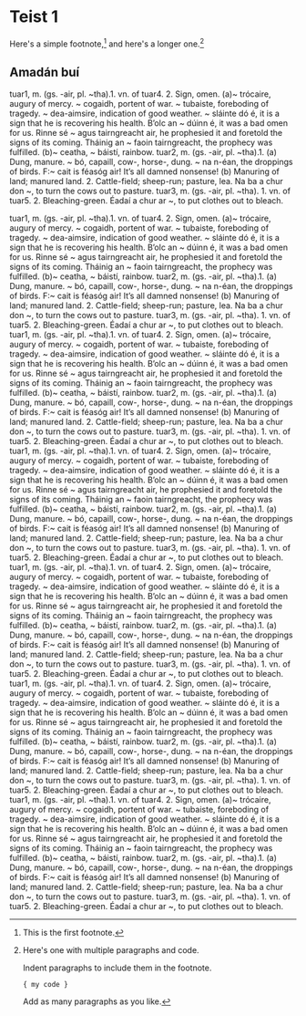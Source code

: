 # Teist 1

Here's a simple footnote,[^1] and here's a longer one.[^bignote]

## Amadán buí

tuar1, m. (gs. -air, pl. ~tha).1. vn. of tuar4. 2. Sign, omen. (a)~ trócaire, augury of mercy. ~ cogaidh, portent of war. ~ tubaiste, foreboding of tragedy. ~ dea-aimsire, indication of good weather. ~ sláinte dó é, it is a sign that he is recovering his health. B’olc an ~ dúinn é, it was a bad omen for us. Rinne sé ~ agus tairngreacht air, he prophesied it and foretold the signs of its coming. Tháinig an ~ faoin tairngreacht, the prophecy was fulfilled. (b)~ ceatha, ~ báistí, rainbow.
tuar2, m. (gs. -air, pl. ~tha).1. (a) Dung, manure. ~ bó, capaill, cow-, horse-, dung. ~ na n-éan, the droppings of birds. F:~ cait is féasóg air! It’s all damned nonsense! (b) Manuring of land; manured land. 2. Cattle-field; sheep-run; pasture, lea. Na ba a chur don ~, to turn the cows out to pasture.
tuar3, m. (gs. -air, pl. ~tha). 1. vn. of tuar5. 2. Bleaching-green. Éadaí a chur ar ~, to put clothes out to bleach.

tuar1, m. (gs. -air, pl. ~tha).1. vn. of tuar4. 2. Sign, omen. (a)~ trócaire, augury of mercy. ~ cogaidh, portent of war. ~ tubaiste, foreboding of tragedy. ~ dea-aimsire, indication of good weather. ~ sláinte dó é, it is a sign that he is recovering his health. B’olc an ~ dúinn é, it was a bad omen for us. Rinne sé ~ agus tairngreacht air, he prophesied it and foretold the signs of its coming. Tháinig an ~ faoin tairngreacht, the prophecy was fulfilled. (b)~ ceatha, ~ báistí, rainbow.
tuar2, m. (gs. -air, pl. ~tha).1. (a) Dung, manure. ~ bó, capaill, cow-, horse-, dung. ~ na n-éan, the droppings of birds. F:~ cait is féasóg air! It’s all damned nonsense! (b) Manuring of land; manured land. 2. Cattle-field; sheep-run; pasture, lea. Na ba a chur don ~, to turn the cows out to pasture.
tuar3, m. (gs. -air, pl. ~tha). 1. vn. of tuar5. 2. Bleaching-green. Éadaí a chur ar ~, to put clothes out to bleach.
tuar1, m. (gs. -air, pl. ~tha).1. vn. of tuar4. 2. Sign, omen. (a)~ trócaire, augury of mercy. ~ cogaidh, portent of war. ~ tubaiste, foreboding of tragedy. ~ dea-aimsire, indication of good weather. ~ sláinte dó é, it is a sign that he is recovering his health. B’olc an ~ dúinn é, it was a bad omen for us. Rinne sé ~ agus tairngreacht air, he prophesied it and foretold the signs of its coming. Tháinig an ~ faoin tairngreacht, the prophecy was fulfilled. (b)~ ceatha, ~ báistí, rainbow.
tuar2, m. (gs. -air, pl. ~tha).1. (a) Dung, manure. ~ bó, capaill, cow-, horse-, dung. ~ na n-éan, the droppings of birds. F:~ cait is féasóg air! It’s all damned nonsense! (b) Manuring of land; manured land. 2. Cattle-field; sheep-run; pasture, lea. Na ba a chur don ~, to turn the cows out to pasture.
tuar3, m. (gs. -air, pl. ~tha). 1. vn. of tuar5. 2. Bleaching-green. Éadaí a chur ar ~, to put clothes out to bleach.
tuar1, m. (gs. -air, pl. ~tha).1. vn. of tuar4. 2. Sign, omen. (a)~ trócaire, augury of mercy. ~ cogaidh, portent of war. ~ tubaiste, foreboding of tragedy. ~ dea-aimsire, indication of good weather. ~ sláinte dó é, it is a sign that he is recovering his health. B’olc an ~ dúinn é, it was a bad omen for us. Rinne sé ~ agus tairngreacht air, he prophesied it and foretold the signs of its coming. Tháinig an ~ faoin tairngreacht, the prophecy was fulfilled. (b)~ ceatha, ~ báistí, rainbow.
tuar2, m. (gs. -air, pl. ~tha).1. (a) Dung, manure. ~ bó, capaill, cow-, horse-, dung. ~ na n-éan, the droppings of birds. F:~ cait is féasóg air! It’s all damned nonsense! (b) Manuring of land; manured land. 2. Cattle-field; sheep-run; pasture, lea. Na ba a chur don ~, to turn the cows out to pasture.
tuar3, m. (gs. -air, pl. ~tha). 1. vn. of tuar5. 2. Bleaching-green. Éadaí a chur ar ~, to put clothes out to bleach.
tuar1, m. (gs. -air, pl. ~tha).1. vn. of tuar4. 2. Sign, omen. (a)~ trócaire, augury of mercy. ~ cogaidh, portent of war. ~ tubaiste, foreboding of tragedy. ~ dea-aimsire, indication of good weather. ~ sláinte dó é, it is a sign that he is recovering his health. B’olc an ~ dúinn é, it was a bad omen for us. Rinne sé ~ agus tairngreacht air, he prophesied it and foretold the signs of its coming. Tháinig an ~ faoin tairngreacht, the prophecy was fulfilled. (b)~ ceatha, ~ báistí, rainbow.
tuar2, m. (gs. -air, pl. ~tha).1. (a) Dung, manure. ~ bó, capaill, cow-, horse-, dung. ~ na n-éan, the droppings of birds. F:~ cait is féasóg air! It’s all damned nonsense! (b) Manuring of land; manured land. 2. Cattle-field; sheep-run; pasture, lea. Na ba a chur don ~, to turn the cows out to pasture.
tuar3, m. (gs. -air, pl. ~tha). 1. vn. of tuar5. 2. Bleaching-green. Éadaí a chur ar ~, to put clothes out to bleach.
tuar1, m. (gs. -air, pl. ~tha).1. vn. of tuar4. 2. Sign, omen. (a)~ trócaire, augury of mercy. ~ cogaidh, portent of war. ~ tubaiste, foreboding of tragedy. ~ dea-aimsire, indication of good weather. ~ sláinte dó é, it is a sign that he is recovering his health. B’olc an ~ dúinn é, it was a bad omen for us. Rinne sé ~ agus tairngreacht air, he prophesied it and foretold the signs of its coming. Tháinig an ~ faoin tairngreacht, the prophecy was fulfilled. (b)~ ceatha, ~ báistí, rainbow.
tuar2, m. (gs. -air, pl. ~tha).1. (a) Dung, manure. ~ bó, capaill, cow-, horse-, dung. ~ na n-éan, the droppings of birds. F:~ cait is féasóg air! It’s all damned nonsense! (b) Manuring of land; manured land. 2. Cattle-field; sheep-run; pasture, lea. Na ba a chur don ~, to turn the cows out to pasture.
tuar3, m. (gs. -air, pl. ~tha). 1. vn. of tuar5. 2. Bleaching-green. Éadaí a chur ar ~, to put clothes out to bleach.
tuar1, m. (gs. -air, pl. ~tha).1. vn. of tuar4. 2. Sign, omen. (a)~ trócaire, augury of mercy. ~ cogaidh, portent of war. ~ tubaiste, foreboding of tragedy. ~ dea-aimsire, indication of good weather. ~ sláinte dó é, it is a sign that he is recovering his health. B’olc an ~ dúinn é, it was a bad omen for us. Rinne sé ~ agus tairngreacht air, he prophesied it and foretold the signs of its coming. Tháinig an ~ faoin tairngreacht, the prophecy was fulfilled. (b)~ ceatha, ~ báistí, rainbow.
tuar2, m. (gs. -air, pl. ~tha).1. (a) Dung, manure. ~ bó, capaill, cow-, horse-, dung. ~ na n-éan, the droppings of birds. F:~ cait is féasóg air! It’s all damned nonsense! (b) Manuring of land; manured land. 2. Cattle-field; sheep-run; pasture, lea. Na ba a chur don ~, to turn the cows out to pasture.
tuar3, m. (gs. -air, pl. ~tha). 1. vn. of tuar5. 2. Bleaching-green. Éadaí a chur ar ~, to put clothes out to bleach.

[^1]: This is the first footnote.

[^bignote]: Here's one with multiple paragraphs and code.

    Indent paragraphs to include them in the footnote.

    `{ my code }`

    Add as many paragraphs as you like.

